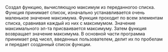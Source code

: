Cоздал функцию, вычисляющую максимум из переданногоо списка. Функция принимает список, изначально устанавливается очень маленькое значение максимума. Функция проходит по всем элементам списка, сравнивая каждый из них с максимумом. Значение максимального эл-та присваивается максимуму. Затем функция возвращает значение максимума. В основной части программа принимает ряд чисел, введенных пользователем, делит их по пробелам и передает созданный список функции.
